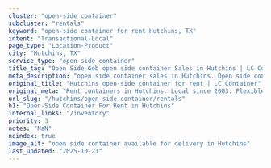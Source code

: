 ```yaml
---
cluster: "open-side container"
subcluster: "rentals"
keyword: "open-side container for rent Hutchins, TX"
intent: "Transactional-Local"
page_type: "Location-Product"
city: "Hutchins, TX"
service_type: "open side container"
title_tag: "Open Side Geb open side container Sales in Hutchins | LC Container"
meta_description: "open side container sales in Hutchins. Open side containers for oversized cargo. Fast delivery, competitive pricing. Serving open side container area. Quote ID: 80G. Call (214) 524-4168 for your free quote today."
original_title: "Hutchins open-side container for rent | LC Container"
original_meta: "Rent containers in Hutchins. Local since 2003. Flexible rental terms. Same-week delivery available. Get your free quote — call (214) 524-4168 today."
url_slug: "/hutchins/open-side-container/rentals"
h1: "Open-Side Container For Rent in Hutchins"
internal_links: "/inventory"
priority: 3
notes: "NaN"
noindex: true
image_alt: "open side container available for delivery in Hutchins"
last_updated: "2025-10-21"
---
```


<!-- TODO: Add unique city/inventory copy, images, and internal links here. -->
